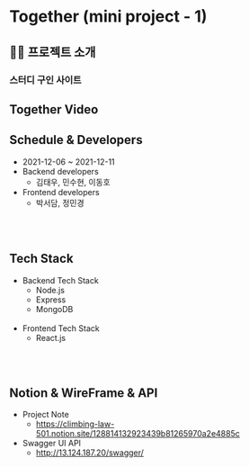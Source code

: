 # Together (mini project - 1)


## 👋🏻 프로젝트 소개

### 스터디 구인 사이트


## Together Video


## Schedule & Developers
- 2021-12-06 ~ 2021-12-11
- Backend developers 
  - 김태우, 민수현, 이동호
- Frontend developers 
  - 박서담, 정민경 
 
<br></br>

## Tech Stack
- Backend Tech Stack
  - Node.js
  - Express
  - MongoDB
<br></br>
- Frontend Tech Stack
  - React.js

<br></br>

## Notion & WireFrame & API
- Project Note
  - https://climbing-law-501.notion.site/128814132923439b81265970a2e4885c
- Swagger UI API
  - http://13.124.187.20/swagger/
 
<br></br>



